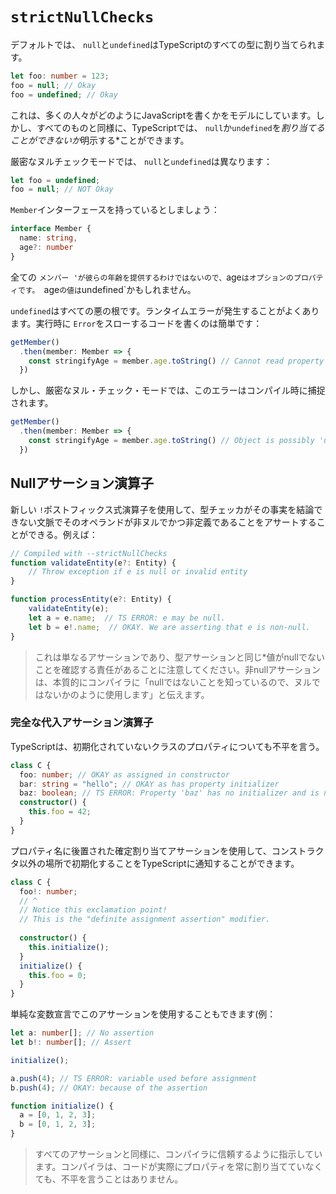 # `strictNullChecks`

デフォルトでは、 `null`と`undefined`はTypeScriptのすべての型に割り当てられます。

```ts
let foo: number = 123;
foo = null; // Okay
foo = undefined; // Okay
```

これは、多くの人々がどのようにJavaScriptを書くかをモデルにしています。しかし、すべてのものと同様に、TypeScriptでは、 `null`か`undefined`を*割り当てることができないか*明示する*ことができます。

厳密なヌルチェックモードでは、 `null`と`undefined`は異なります：

```ts
let foo = undefined;
foo = null; // NOT Okay
```

`Member`インターフェースを持っているとしましょう：

```ts
interface Member {
  name: string,
  age?: number
}
```

全ての `メンバー 'が彼らの年齢を提供するわけではないので、`age`はオプションのプロパティです。 `age`の値は`undefined`かもしれません。

`undefined`はすべての悪の根です。ランタイムエラーが発生することがよくあります。実行時に `Error`をスローするコードを書くのは簡単です：

```ts
getMember()
  .then(member: Member => {
    const stringifyAge = member.age.toString() // Cannot read property 'toString' of undefined
  })
```

しかし、厳密なヌル・チェック・モードでは、このエラーはコンパイル時に捕捉されます。

```ts
getMember()
  .then(member: Member => {
    const stringifyAge = member.age.toString() // Object is possibly 'undefined'
  })
```

## Nullアサーション演算子

新しい `!`ポストフィックス式演算子を使用して、型チェッカがその事実を結論できない文脈でそのオペランドが非ヌルでかつ非定義であることをアサートすることができる。例えば：

```ts
// Compiled with --strictNullChecks
function validateEntity(e?: Entity) {
    // Throw exception if e is null or invalid entity
}

function processEntity(e?: Entity) {
    validateEntity(e);
    let a = e.name;  // TS ERROR: e may be null.
    let b = e!.name;  // OKAY. We are asserting that e is non-null.
}
```

> これは単なるアサーションであり、型アサーションと同じ*値がnullでないことを確認する責任があることに注意してください。非nullアサーションは、本質的にコンパイラに「nullではないことを知っているので、ヌルではないかのように使用します」と伝えます。

### 完全な代入アサーション演算子

TypeScriptは、初期化されていないクラスのプロパティについても不平を言う。

```ts
class C {
  foo: number; // OKAY as assigned in constructor
  bar: string = "hello"; // OKAY as has property initializer
  baz: boolean; // TS ERROR: Property 'baz' has no initializer and is not assigned directly in the constructor.
  constructor() {
    this.foo = 42;
  }
}
```

プロパティ名に後置された確定割り当てアサーションを使用して、コンストラクタ以外の場所で初期化することをTypeScriptに通知することができます。

```ts
class C {
  foo!: number;
  // ^
  // Notice this exclamation point!
  // This is the "definite assignment assertion" modifier.
  
  constructor() {
    this.initialize();
  }
  initialize() {
    this.foo = 0;
  }
}
```

単純な変数宣言でこのアサーションを使用することもできます(例：

```ts
let a: number[]; // No assertion
let b!: number[]; // Assert

initialize();

a.push(4); // TS ERROR: variable used before assignment
b.push(4); // OKAY: because of the assertion

function initialize() {
  a = [0, 1, 2, 3];
  b = [0, 1, 2, 3];
}
```

> すべてのアサーションと同様に、コンパイラに信頼するように指示しています。コンパイラは、コードが実際にプロパティを常に割り当てていなくても、不平を言うことはありません。
